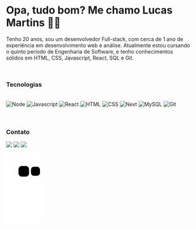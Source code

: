 # Opa, tudo bom? Me chamo Lucas Martins 👋😎

Tenho 20 anos, sou um desenvolvedor Full-stack, com cerca de 1 ano de experiência em desenvolvimento web e análise. Atualmente estou cursando o quinto período de Engenharia de Software, e tenho conhecimentos sólidos em HTML, CSS, Javascript, React, SQL e Git.

<br>
   
### Tecnologias   
   
<div style="display: inline_block"> <br>
   <img align="center" alt="Node" height="60" width="90" src="https://cdn.jsdelivr.net/gh/devicons/devicon/icons/nodejs/nodejs-original.svg" />
   <img align="center" alt="Javascript" height="60" width="90" src="https://cdn.jsdelivr.net/gh/devicons/devicon/icons/javascript/javascript-original.svg" />
   <img align="center" alt="React" height="60" width="90" src="https://cdn.jsdelivr.net/gh/devicons/devicon/icons/react/react-original.svg" />
   <img align="center" alt="HTML" height="60" width="90" src="https://cdn.jsdelivr.net/gh/devicons/devicon/icons/html5/html5-original.svg" />
   <img align="center" alt="CSS" height="60" width="90" src="https://cdn.jsdelivr.net/gh/devicons/devicon/icons/css3/css3-original.svg" />
   <img align="center" alt="Next" height="60" width="90" src="https://cdn.jsdelivr.net/gh/devicons/devicon/icons/nextjs/nextjs-original.svg" />
   <img align="center" alt="MySQL" height="60" width="90" src="https://cdn.jsdelivr.net/gh/devicons/devicon/icons/mysql/mysql-original-wordmark.svg" />
   <img align="center" alt="Git" height="60" width="90" src="https://cdn.jsdelivr.net/gh/devicons/devicon/icons/git/git-original.svg" />
</div>

<br>
<br>

<!--
[![Top Langs](https://github-readme-stats.vercel.app/api/top-langs/?username=LucasLMartins&layout=compact)](https://github.com/LucasLMartins/github-readme-stats)
<br>
-->

### Contato  
<a href="https://www.linkedin.com/in/lucasluanmartins/" target="_blank"><img src="https://img.shields.io/badge/LinkedIn-0077B5?style=for-the-badge&logo=linkedin&logoColor=white"></a>
<a href="https://www.instagram.com/lucasluan_m/" target="_blank"><img src="https://img.shields.io/badge/Instagram-E4405F?style=for-the-badge&logo=instagram&logoColor=white"></a>
<a href=" https://api.whatsapp.com/send?phone=41984765596" target="_blank"><img src="https://img.shields.io/badge/WhatsApp-25D366?style=for-the-badge&logo=whatsapp&logoColor=white"></a>
   
![Snake animation](https://github.com/LucasLMartins/LucasLMartins/blob/output/github-contribution-grid-snake.svg)






<!--
**LucasLMartins/LucasLMartins** is a ✨ _special_ ✨ repository because its `README.md` (this file) appears on your GitHub profile.

Here are some ideas to get you started:

- 🔭 I’m currently working on ...
- 🌱 I’m currently learning ...
- 👯 I’m looking to collaborate on ...
- 🤔 I’m looking for help with ...
- 💬 Ask me about ...
- 📫 How to reach me: ...
- 😄 Pronouns: ...
- ⚡ Fun fact: ...
-->
